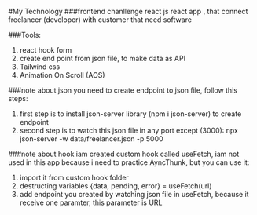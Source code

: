 #My Technology
###frontend chanllenge react js
react app , that connect freelancer (developer) with customer that need software


###Tools:
1. react hook form
2. create end point from json file, to make data as API
3. Tailwind css
4. Animation On Scroll (AOS)

###note about json
you need to create endpoint to json file, follow this steps:
1. first step is to install json-server library (npm i json-server) to create endpoint
2. second step is to watch this json file in any port except (3000):
  npx json-server -w data/freelancer.json -p 5000

###note about hook
iam created custom hook called useFetch, iam not used in this app because i need to practice AyncThunk, but you can use it:
  1. import it from custom hook folder
  2. destructing variables {data, pending, error} = useFetch(url)
  3. add endpoint you created by watching json file in useFetch, because it receive one paramter, this parameter is URL

